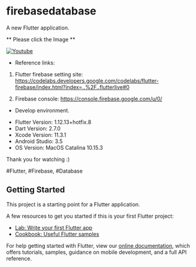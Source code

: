 # firebasedatabase

A new Flutter application.

** Please click the Image **

[![Youtube](https://img.youtube.com/vi/OnIRKAbOcq4/0.jpg)](https://youtu.be/OnIRKAbOcq4)

* Reference links:

1. Flutter firebase setting site: https://codelabs.developers.google.com/codelabs/flutter-firebase/index.html?index=..%2F..flutterlive#0

2. Firebase console:
https://console.firebase.google.com/u/0/

* Develop environment.

- Flutter Version: 1.12.13+hotfix.8
- Dart Version: 2.7.0
- Xcode Version: 11.3.1
- Android Studio: 3.5
- OS Version: MacOS Catalina 10.15.3

Thank you for watching :)

#Flutter, #Firebase, #Database

## Getting Started

This project is a starting point for a Flutter application.

A few resources to get you started if this is your first Flutter project:

- [Lab: Write your first Flutter app](https://flutter.dev/docs/get-started/codelab)
- [Cookbook: Useful Flutter samples](https://flutter.dev/docs/cookbook)

For help getting started with Flutter, view our
[online documentation](https://flutter.dev/docs), which offers tutorials,
samples, guidance on mobile development, and a full API reference.
